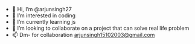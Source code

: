 - 👋 Hi, I’m @arjunsingh27
- 👀 I’m interested in coding
- 🌱 I’m currently learning js
- 💞️ I’m looking to collaborate on a project that can solve real life problem
- 📫 Dm- for  collaboration arjunsingh15102003@gmail.com

<!---
arjunsingh27/arjunsingh27 is a ✨ special ✨ repository because its `README.md` (this file) appears on your GitHub profile.
You can click the Preview link to take a look at your changes.
--->
